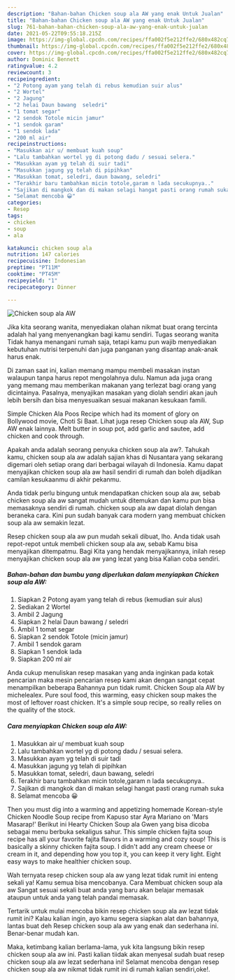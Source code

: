 ```yaml
---
description: "Bahan-bahan Chicken soup ala AW yang enak Untuk Jualan"
title: "Bahan-bahan Chicken soup ala AW yang enak Untuk Jualan"
slug: 761-bahan-bahan-chicken-soup-ala-aw-yang-enak-untuk-jualan
date: 2021-05-22T09:55:18.215Z
image: https://img-global.cpcdn.com/recipes/ffa002f5e212ffe2/680x482cq70/chicken-soup-ala-aw-foto-resep-utama.jpg
thumbnail: https://img-global.cpcdn.com/recipes/ffa002f5e212ffe2/680x482cq70/chicken-soup-ala-aw-foto-resep-utama.jpg
cover: https://img-global.cpcdn.com/recipes/ffa002f5e212ffe2/680x482cq70/chicken-soup-ala-aw-foto-resep-utama.jpg
author: Dominic Bennett
ratingvalue: 4.2
reviewcount: 3
recipeingredient:
- "2 Potong ayam yang telah di rebus kemudian suir alus"
- "2 Wortel"
- "2 Jagung"
- "2 helai Daun bawang  seledri"
- "1 tomat segar"
- "2 sendok Totole micin jamur"
- "1 sendok garam"
- "1 sendok lada"
- "200 ml air"
recipeinstructions:
- "Masukkan air u/ membuat kuah soup"
- "Lalu tambahkan wortel yg di potong dadu / sesuai selera."
- "Masukkan ayam yg telah di suir tadi"
- "Masukkan jagung yg telah di pipihkan"
- "Masukkan tomat, seledri, daun bawang, seledri"
- "Terakhir baru tambahkan micin totole,garam n lada secukupnya.."
- "Sajikan di mangkok dan di makan selagi hangat pasti orang rumah suka"
- "Selamat mencoba 😀"
categories:
- Resep
tags:
- chicken
- soup
- ala

katakunci: chicken soup ala 
nutrition: 147 calories
recipecuisine: Indonesian
preptime: "PT11M"
cooktime: "PT45M"
recipeyield: "1"
recipecategory: Dinner

---
```



![Chicken soup ala AW](https://img-global.cpcdn.com/recipes/ffa002f5e212ffe2/680x482cq70/chicken-soup-ala-aw-foto-resep-utama.jpg)

Jika kita seorang wanita, menyediakan olahan nikmat buat orang tercinta adalah hal yang menyenangkan bagi kamu sendiri. Tugas seorang  wanita Tidak hanya menangani rumah saja, tetapi kamu pun wajib menyediakan kebutuhan nutrisi terpenuhi dan juga panganan yang disantap anak-anak harus enak.

Di zaman  saat ini, kalian memang mampu membeli masakan instan walaupun tanpa harus repot mengolahnya dulu. Namun ada juga orang yang memang mau memberikan makanan yang terlezat bagi orang yang dicintainya. Pasalnya, menyajikan masakan yang diolah sendiri akan jauh lebih bersih dan bisa menyesuaikan sesuai makanan kesukaan famili. 

Simple Chicken Ala Poos Recipe which had its moment of glory on Bollywood movie, Choti Si Baat. Lihat juga resep Chicken soup ala AW, Sup AW enak lainnya. Melt butter in soup pot, add garlic and sautee, add chicken and cook through.

Apakah anda adalah seorang penyuka chicken soup ala aw?. Tahukah kamu, chicken soup ala aw adalah sajian khas di Nusantara yang sekarang digemari oleh setiap orang dari berbagai wilayah di Indonesia. Kamu dapat menyajikan chicken soup ala aw hasil sendiri di rumah dan boleh dijadikan camilan kesukaanmu di akhir pekanmu.

Anda tidak perlu bingung untuk mendapatkan chicken soup ala aw, sebab chicken soup ala aw sangat mudah untuk ditemukan dan kamu pun bisa memasaknya sendiri di rumah. chicken soup ala aw dapat diolah dengan beraneka cara. Kini pun sudah banyak cara modern yang membuat chicken soup ala aw semakin lezat.

Resep chicken soup ala aw pun mudah sekali dibuat, lho. Anda tidak usah repot-repot untuk membeli chicken soup ala aw, sebab Kamu bisa menyajikan ditempatmu. Bagi Kita yang hendak menyajikannya, inilah resep menyajikan chicken soup ala aw yang lezat yang bisa Kalian coba sendiri.

<!--inarticleads1-->

##### Bahan-bahan dan bumbu yang diperlukan dalam menyiapkan Chicken soup ala AW:

1. Siapkan 2 Potong ayam yang telah di rebus (kemudian suir alus)
1. Sediakan 2 Wortel
1. Ambil 2 Jagung
1. Siapkan 2 helai Daun bawang / seledri
1. Ambil 1 tomat segar
1. Siapkan 2 sendok Totole (micin jamur)
1. Ambil 1 sendok garam
1. Siapkan 1 sendok lada
1. Siapkan 200 ml air


Anda cukup menuliskan resep masakan yang anda inginkan pada kotak pencarian maka mesin pencarian resep kami akan dengan sangat cepat menampilkan beberapa Bahannya pun tidak rumit. Chicken Soup ala AW by michelealex. Pure soul food, this warming, easy chicken soup makes the most of leftover roast chicken. It&#39;s a simple soup recipe, so really relies on the quality of the stock. 

<!--inarticleads2-->

##### Cara menyiapkan Chicken soup ala AW:

1. Masukkan air u/ membuat kuah soup
1. Lalu tambahkan wortel yg di potong dadu / sesuai selera.
1. Masukkan ayam yg telah di suir tadi
1. Masukkan jagung yg telah di pipihkan
1. Masukkan tomat, seledri, daun bawang, seledri
1. Terakhir baru tambahkan micin totole,garam n lada secukupnya..
1. Sajikan di mangkok dan di makan selagi hangat pasti orang rumah suka
1. Selamat mencoba 😀


Then you must dig into a warming and appetizing homemade Korean-style Chicken Noodle Soup recipe from Kapuso star Ayra Mariano on &#39;Mars Masarap!&#39; Berikut ini Hearty Chicken Soup ala Gwen yang bisa dicoba sebagai menu berbuka sekaligus sahur. This simple chicken fajita soup recipe has all your favorite fajita flavors in a warming and cozy soup! This is basically a skinny chicken fajita soup. I didn&#39;t add any cream cheese or cream in it, and depending how you top it, you can keep it very light. Eight easy ways to make healthier chicken soup. 

Wah ternyata resep chicken soup ala aw yang lezat tidak rumit ini enteng sekali ya! Kamu semua bisa mencobanya. Cara Membuat chicken soup ala aw Sangat sesuai sekali buat anda yang baru akan belajar memasak ataupun untuk anda yang telah pandai memasak.

Tertarik untuk mulai mencoba bikin resep chicken soup ala aw lezat tidak rumit ini? Kalau kalian ingin, ayo kamu segera siapkan alat dan bahannya, lantas buat deh Resep chicken soup ala aw yang enak dan sederhana ini. Benar-benar mudah kan. 

Maka, ketimbang kalian berlama-lama, yuk kita langsung bikin resep chicken soup ala aw ini. Pasti kalian tiidak akan menyesal sudah buat resep chicken soup ala aw lezat sederhana ini! Selamat mencoba dengan resep chicken soup ala aw nikmat tidak rumit ini di rumah kalian sendiri,oke!.

